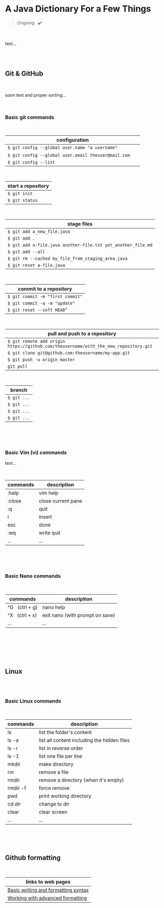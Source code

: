 <br>

# A Java Dictionary For a Few Things
 
> Ongoing &nbsp; ✔️  <!-- ✅ --> 

<br>

text...

<br> 
<br>

## Git & GitHub

<br>

soon text and proper sorting...

<br>

### Basic git commands 

<br>

| configuration |
| --- |
| `$ git config --global user.name "a username"`						   |
| `$ git config --global user.email theuser@mail.com` &nbsp; &nbsp; &nbsp; |
| `$ git config --list`   												   |

<br>

| start a repository |
| --- |
| `$ git init` 	 |
| `$ git status` |

<br>

| stage files |
| --- |
| `$ git add a_new_file.java` 									|
| `$ git add .` 												|
| `$ git add a-file.java another-file.txt yet_another_file.md` 	|
| `$ git add --all` 											|
| `$ git rm --cached my_file_from_staging_area.java` 			|
| `$ git reset a-file.java` 									|

<br>

| commit to a repository |
| --- |
| `$ git commit -m "first commit"` |
| `$ git commit -a -m "update"` |
| `$ git reset --soft HEAD^` |

<br>

| pull and push to a repository |
| --- |
| `$ git remote add origin https://github.com/theusername/with_the_new_repository.git` |
| `$ git clone git@github.com:theusername/my-app.git` |
| `$ git push -u origin master` 					  |
| `git pull` 										  |	

<br>

| branch |
| --- |
| `$ git ...` |
| `$ git ...` |
| `$ git ...` |
| `$ git ...` |
 
<br>
<br>
<br> 

### Basic Vim (vi) commands

text... 

<br>

| commands      | description      				 |
| ---| --- |
| :help			| vim help						 |
| :close		| close current pane			 |
| :q           	| quit			  				 |
| i           	| insert		  				 |
| esc         	| done			  				 |
| :wq           | write quit	  				 |
| ...			| ...

<br>
<br>
<br>


### Basic Nano commands

<br>

| commands      	   | description      				 |
| ---| --- |
| ^G &nbsp; (ctrl + g) | nano help						 |
| ^X &nbsp; (ctrl + x) | exit nano (with prompt on save) |
| ...           	   | ...			  				 |

<br>
<br>
<br>
<br>
<br>

## Linux 

<br>
<br>

### Basic Linux commands

<br>

| commands      | description   				    			|
| --- | --- |
| ls		    | list the folder's content 	    		    |
| ls -a         | list all content including the hidden files	|
| ls -r 		| list in reverse order 						|
| ls -1 		| list one file per line						|
| mkdir			| make directory 								|
| rm 			| remove a file 								|
| rmdir 		| remove a directory (when it's empty)			|
| rmdir -f 		| force remove 									|
| pwd 			| print working directory 						|
| cd *dir* 		| change to *dir* 								|
| clear 		| clear screen 									|
| ...		    | ...											|

<br>
<br>
<br>


## Github formatting

<br>

| links to web pages			    			|
| ---------------------------------------------	|
| [Basic writing and formatting syntax](https://help.github.com/en/articles/basic-writing-and-formatting-syntax)   		    |
| [Working with advanced formatting](https://help.github.com/en/articles/working-with-advanced-formatting)				 |